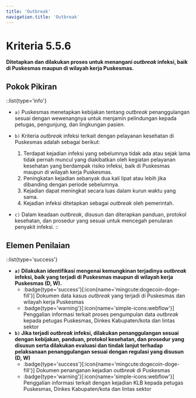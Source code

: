 ```yaml
---
title: 'Outbreak'
navigation.title: 'Outbreak'
---
```


# Kriteria 5.5.6 
**Ditetapkan dan dilakukan proses untuk menangani _outbreak_ infeksi, baik di Puskesmas maupun di wilayah kerja Puskesmas.** 
## Pokok Pikiran 
::list{type='info'}
- ``a)`` Puskesmas menetapkan kebijakan tentang _outbreak_ penanggulangan sesuai dengan wewenangnya untuk menjamin pelindungan kepada petugas, pengunjung, dan lingkungan pasien. 
- ``b)`` Kriteria _outbreak_ infeksi terkait dengan pelayanan kesehatan di Puskesmas adalah sebagai berikut: 
  
  1. Terdapat kejadian infeksi yang sebelumnya tidak ada atau sejak lama tidak pernah muncul yang diakibatkan oleh kegiatan pelayanan kesehatan yang berdampak risiko infeksi, baik di Puskesmas maupun di wilayah kerja Puskesmas. 
  2. Peningkatan kejadian sebanyak dua  kali  lipat atau lebih jika dibanding dengan periode sebelumnya. 
  3. Kejadian dapat meningkat secara luas dalam kurun waktu yang sama. 
  4. Kejadian infeksi ditetapkan sebagai _outbreak_ oleh pemerintah. 
- ``c)`` Dalam keadaan _outbreak_, disusun dan diterapkan panduan, protokol kesehatan, dan prosedur yang sesuai untuk mencegah penularan penyakit infeksi. 
::
## Elemen Penilaian 
::list{type='success'}
- **``a)`` Dilakukan identifikasi mengenai kemungkinan terjadinya _outbreak_ infeksi, baik yang terjadi di Puskesmas maupun di wilayah kerja Puskesmas (D, W).**
  - :badge{type='success'}[:icon{name='mingcute:dogecoin-doge-fill'}] Dokumen data kasus _outbreak_ yang terjadi di Puskesmas dan wilayah kerja Puskesmas 
  - :badge{type='warning'}[:icon{name='simple-icons:webflow'}] Penggalian informasi terkait proses pengumpulan data _outbreak_ kepada petugas Puskesmas, Dinkes Kabupaten/kota dan lintas sektor 
- **``b)`` Jika terjadi _outbreak_ infeksi, dilakukan penanggulangan sesuai dengan kebijakan, panduan, protokol kesehatan, dan prosedur yang disusun serta dilakukan evaluasi dan tindak lanjut terhadap pelaksanaan penanggulangan sesuai dengan regulasi yang disusun (D, W)** 
  - :badge{type='success'}[:icon{name='mingcute:dogecoin-doge-fill'}] Dokumen penanganan kejadian _outbreak_ di Puskesmas 
  - :badge{type='warning'}[:icon{name='simple-icons:webflow'}] Penggalian informasi terkait dengan kejadian KLB kepada petugas Puskesmas, Dinkes Kabupaten/kota dan lintas sektor 

